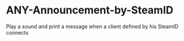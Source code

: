 # ANY-Announcement-by-SteamID
Play a sound and print a message when a client defined by his SteamID connects
